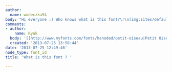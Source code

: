 ```yaml
---
author:
  name: wodeczka94
body: "Hi everyone ;) Who knows what is this font?\r\n[img:sites/default/files/old-images/eef5e1dac1c7f2c5dd324c49d5cff947_5026.jpg]"
comments:
- author:
    name: Ryuk
  body: '[[http://www.myfonts.com/fonts/hanoded/petit-oiseau|Petit Oiseau]]'
  created: '2013-07-25 13:58:44'
date: '2013-07-25 12:49:46'
node_type: font_id
title: 'What is this font ? '

---
```

